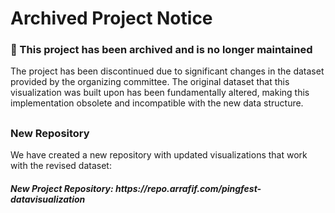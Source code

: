 <h1 align="left">Archived Project Notice</h1>

####

<h3 align="left">🚫 This project has been archived and is no longer maintained</h3>

<p align="left">The project has been discontinued due to significant changes in the dataset provided by the organizing committee. The original dataset that this visualization was built upon has been fundamentally altered, making this implementation obsolete and incompatible with the new data structure.</p>

##

<h3 align="left">New Repository</h3>

<p align="left">We have created a new repository with updated visualizations that work with the revised dataset:</p>

<h5 align="left">New Project Repository: https://repo.arrafif.com/pingfest-datavisualization </h5>

###
